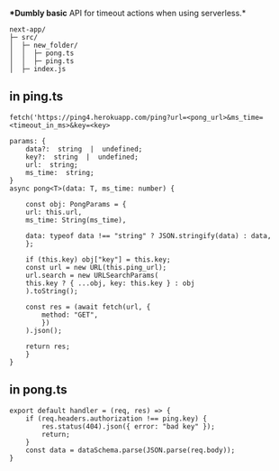**\*Dumbly basic** API for timeout actions when using serverless.\*

    next-app/
    ├─ src/
    │  ├─ new_folder/
    │  │  ├─ pong.ts
    │  │  ├─ ping.ts
    │  ├─ index.js

## in ping.ts

    fetch('https://ping4.herokuapp.com/ping?url=<pong_url>&ms_time=<timeout_in_ms>&key=<key>

    params: {
    	data?:  string  |  undefined;
    	key?:  string  |  undefined;
    	url:  string;
    	ms_time:  string;
    }
    async pong<T>(data: T, ms_time: number) {

        const obj: PongParams = {
        url: this.url,
        ms_time: String(ms_time),

        data: typeof data !== "string" ? JSON.stringify(data) : data,
        };

        if (this.key) obj["key"] = this.key;
        const url = new URL(this.ping_url);
        url.search = new URLSearchParams(
        this.key ? { ...obj, key: this.key } : obj
        ).toString();

        const res = (await fetch(url, {
    	    method: "GET",
    	    })
        ).json();

        return res;
        }
    }

## in pong.ts

    export default handler = (req, res) => {
        if (req.headers.authorization !== ping.key) {
    	    res.status(404).json({ error: "bad key" });
    	    return;
    	}
    	const data = dataSchema.parse(JSON.parse(req.body));
    }
